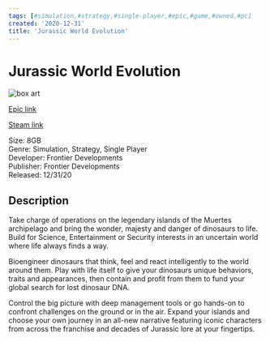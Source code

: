 ```yaml
---
tags: [#simulation,#strategy,#single-player,#epic,#game,#owned,#pc]
created: '2020-12-31'
title: 'Jurassic World Evolution'
---
```

# Jurassic World Evolution

![box art](https://cdn1.epicgames.com/047392e91d5e4cfdb19e2767440ab206/offer/EGS_JurassicWorldEvolution_FrontierDevelopments_S1-2560x1440-65771d1c16c9c78bfd4764bf0ad54d9a.jpg?h=270&amp;resize=1&amp;w=480)

[Epic link](https://www.epicgames.com/store/en-US/p/jurassic-world-evolution)

[Steam link](https://store.steampowered.com/app/1244460/Jurassic_World_Evolution_2/?snr=1_7_7_151_150_1)

Size: 8GB  
Genre: Simulation, Strategy, Single Player  
Developer: Frontier Developments  
Publisher: Frontier Developments  
Released: 12/31/20  

## Description

Take charge of operations on the legendary islands of the Muertes archipelago and bring the wonder, majesty and danger of dinosaurs to life. Build for Science, Entertainment or Security interests in an uncertain world where life always finds a way.

Bioengineer dinosaurs that think, feel and react intelligently to the world around them. Play with life itself to give your dinosaurs unique behaviors, traits and appearances, then contain and profit from them to fund your global search for lost dinosaur DNA.

Control the big picture with deep management tools or go hands-on to confront challenges on the ground or in the air. Expand your islands and choose your own journey in an all-new narrative featuring iconic characters from across the franchise and decades of Jurassic lore at your fingertips.
